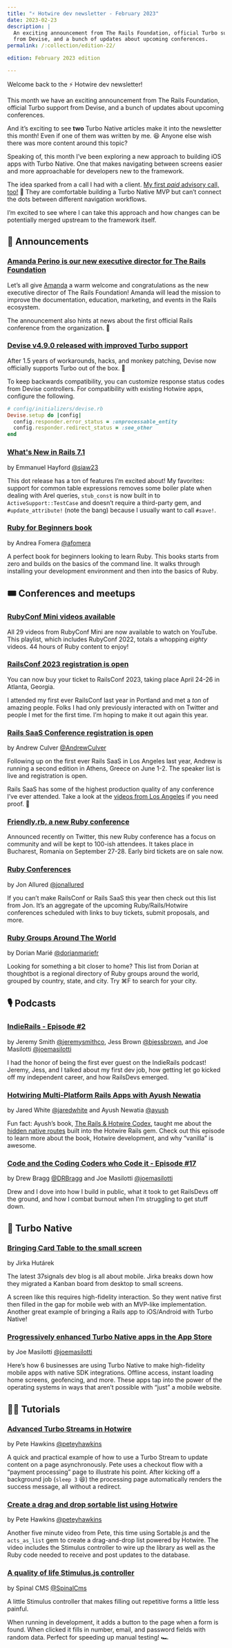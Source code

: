 ```yaml
---
title: "⚡️ Hotwire dev newsletter - February 2023"
date: 2023-02-23
description: |
  An exciting announcement from The Rails Foundation, official Turbo support
  from Devise, and a bunch of updates about upcoming conferences.
permalink: /:collection/edition-22/

edition: February 2023 edition

---
```


Welcome back to the ⚡️ Hotwire dev newsletter!

This month we have an exciting announcement from The Rails Foundation, official Turbo support from Devise, and a bunch of updates about upcoming conferences.

And it’s exciting to see **two** Turbo Native articles make it into the newsletter this month! Even if one of them was written by me. 😆 Anyone else wish there was more content around this topic?

Speaking of, this month I’ve been exploring a new approach to building iOS apps with Turbo Native. One that makes navigating between screens easier and more approachable for developers new to the framework.

The idea sparked from a call I had with a client. [My first _paid_ advisory call, too!](https://twitter.com/joemasilotti/status/1624067163719090178?s=20) 🎉 They are comfortable building a Turbo Native MVP but can’t connect the dots between different navigation workflows.

I’m excited to see where I can take this approach and how changes can be potentially merged upstream to the framework itself.

## 📣 Announcements

### [Amanda Perino is our new executive director for The Rails Foundation](https://rubyonrails.org/2023/2/20/amanda-perino-is-our-executive-director)

Let’s all give [Amanda](https://twitter.com/AmandaBPerino) a warm welcome and congratulations as the new executive director of The Rails Foundation! Amanda will lead the mission to improve the documentation, education, marketing, and events in the Rails ecosystem.

The announcement also hints at news about the first official Rails conference from the organization. 👀

### [Devise v4.9.0 released with improved Turbo support](https://github.com/heartcombo/devise/blob/v4.9.0/CHANGELOG.md#490---2023-02-17)

After 1.5 years of workarounds, hacks, and monkey patching, Devise now officially supports Turbo out of the box. 🎉

To keep backwards compatibility, you can customize response status codes from Devise controllers. For compatibility with existing Hotwire apps, configure the following.

```ruby
# config/initializers/devise.rb
Devise.setup do |config|
  config.responder.error_status = :unprocessable_entity
  config.responder.redirect_status = :see_other
end
```

### [What's New in Rails 7.1](https://blog.appsignal.com/2023/02/15/whats-new-in-rails-7-1.html)

by Emmanuel Hayford [@siaw23](https://twitter.com/siaw23)

This dot release has a ton of features I’m excited about! My favorites: support for common table expressions removes some boiler plate when dealing with Arel queries, `stub_const` is now built in to `ActiveSupport::TestCase` and doesn’t require a third-party gem, and `#update_attribute!` (note the bang) because I usually want to call `#save!`.

### [Ruby for Beginners book](https://store.afomera.dev/ruby-for-beginners)

by Andrea Fomera [@afomera](https://twitter.com/afomera)

A perfect book for beginners looking to learn Ruby. This books starts from zero and builds on the basics of the command line. It walks through installing your development environment and then into the basics of Ruby.

## 🎟️ Conferences and meetups

### [RubyConf Mini videos available](https://www.youtube.com/playlist?list=PLbHJudTY1K0dERpqJUEFOFSsMGvR6st9U)

All 29 videos from RubyConf Mini are now available to watch on YouTube. This playlist, which includes RubyConf 2022, totals a whopping _eighty_ videos. 44 hours of Ruby content to enjoy!

### [RailsConf 2023 registration is open](https://railsconf.org)

You can now buy your ticket to RailsConf 2023, taking place April 24-26 in Atlanta, Georgia.

I attended my first ever RailsConf last year in Portland and met a _ton_ of amazing people. Folks I had only previously interacted with on Twitter and people I met for the first time. I’m hoping to make it out again this year.

### [Rails SaaS Conference registration is open](https://railssaas.com)

by Andrew Culver [@AndrewCulver](https://twitter.com/andrewculver)

Following up on the first ever Rails SaaS in Los Angeles last year, Andrew is running a second edition in Athens, Greece on June 1-2. The speaker list is live and registration is open.

Rails SaaS has some of the highest production quality of any conference I’ve ever attended. Take a look at the [videos from Los Angeles](https://www.youtube.com/playlist?list=PL2afp7tGruOEEpTxnNTI7hmKZZ1fTK9iO) if you need proof. 🤩

### [Friendly.rb, a new Ruby conference](https://friendlyrb.com)

Announced recently on Twitter, this new Ruby conference has a focus on community and will be kept to 100-ish attendees. It takes place in Bucharest, Romania on September 27-28. Early bird tickets are on sale now.

### [Ruby Conferences](https://rubyconferences.org)

by Jon Allured [@jonallured](https://twitter.com/jonallured)

If you can’t make RailsConf or Rails SaaS this year then check out this list from Jon. It’s an aggregate of the upcoming Ruby/Rails/Hotwire conferences scheduled with links to buy tickets, submit proposals, and more.

### [Ruby Groups Around The World](https://thoughtbot.com/blog/ruby-groups-around-the-world)

by Dorian Marié [@dorianmariefr](https://twitter.com/dorianmariefr)

Looking for something a bit closer to home? This list from Dorian at thoughtbot is a regional directory of Ruby groups around the world, grouped by country, state, and city. Try ⌘F to search for your city.

## 🎙️ Podcasts

### [IndieRails - Episode #2](https://www.indierails.com/2)

by Jeremy Smith [@jeremysmithco](https://twitter.com/jeremysmithco), Jess Brown [@bjessbrown](https://twitter.com/bjessbrown), and Joe Masilotti [@joemasilotti](https://twitter.com/joemasilotti)

I had the honor of being the first ever guest on the IndieRails podcast! Jeremy, Jess, and I talked about my first dev job, how getting let go kicked off my independent career, and how RailsDevs emerged.

### [Hotwiring Multi-Platform Rails Apps with Ayush Newatia](https://www.fullstackruby.dev/podcast/8/)

by Jared White [@jaredwhite](https://indieweb.social/@jaredwhite) and Ayush Newatia [@ayush](https://ruby.social/@ayush)

Fun fact: Ayush’s book, [The Rails & Hotwire Codex](https://railsandhotwirecodex.com), taught me about the [hidden native routes](https://github.com/hotwired/turbo-rails/blob/main/app/controllers/turbo/native/navigation.rb) built into the Hotwire Rails gem. Check out this episode to learn more about the book, Hotwire development, and why “vanilla” is awesome.

### [Code and the Coding Coders who Code it - Episode #17](https://podcast.drbragg.dev/episodes/episode-17-joe-masilotti/)

by Drew Bragg [@DRBragg](https://twitter.com/DRBragg) and Joe Masilotti [@joemasilotti](https://twitter.com/joemasilotti)

Drew and I dove into how I build in public, what it took to get RailsDevs off the ground, and how I combat burnout when I'm struggling to get stuff down.

## 📱 Turbo Native

### [Bringing Card Table to the small screen](https://dev.37signals.com/bringing-card-table-to-the-small-screen/)

by Jirka Hutárek

The latest 37signals dev blog is all about mobile. Jirka breaks down how they migrated a Kanban board from desktop to small screens.

A screen like this requires high-fidelity interaction. So they went native first then filled in the gap for mobile web with an MVP-like implementation. Another great example of bringing a Rails app to iOS/Android with Turbo Native!

### [Progressively enhanced Turbo Native apps in the App Store](https://masilotti.com/progressively-enhanced-turbo-native-apps-in-the-app-store/)

by Joe Masilotti [@joemasilotti](https://twitter.com/joemasilotti)

Here’s how 6 businesses are using Turbo Native to make high-fidelity mobile apps with native SDK integrations. Offline access, instant loading home screens, geofencing, and more. These apps tap into the power of the operating systems in ways that aren’t possible with “just” a mobile website.

## 🧑‍🏫 Tutorials

### [Advanced Turbo Streams in Hotwire](https://www.youtube.com/watch?app=desktop&v=cark5x17sTY&utm_source=substack&utm_medium=email)

by Pete Hawkins [@peteyhawkins](https://twitter.com/peteyhawkins)

A quick and practical example of how to use a Turbo Stream to update content on a page asynchronously. Pete uses a checkout flow with a “payment processing” page to illustrate his point. After kicking off a background job (`sleep 3` 😆) the processing page automatically renders the success message, all without a redirect.

### [Create a drag and drop sortable list using Hotwire](https://www.youtube.com/watch?v=FKAMRLQpypk&t=2s)

by Pete Hawkins [@peteyhawkins](https://twitter.com/peteyhawkins)

Another five minute video from Pete, this time using Sortable.js and the `acts_as_list` gem to create a drag-and-drop list powered by Hotwire. The video includes the Stimulus controller to wire up the library as well as the Ruby code needed to receive and post updates to the database.

### [A quality of life Stimulus.js controller](https://dev.to/spinal/a-quality-of-life-stimulusjs-controller-391j)

by Spinal CMS [@SpinalCms](https://twitter.com/SpinalCms)

A little Stimulus controller that makes filling out repetitive forms a little less painful.

When running in development, it adds a button to the page when a form is found. When clicked it fills in number, email, and password fields with random data. Perfect for speeding up manual testing! 🏎️